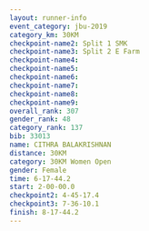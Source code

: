 ```yaml
---
layout: runner-info 
event_category: jbu-2019 
category_km: 30KM 
checkpoint-name2: Split 1 SMK 
checkpoint-name3: Split 2 E Farm 
checkpoint-name4: 
checkpoint-name5: 
checkpoint-name6: 
checkpoint-name7: 
checkpoint-name8: 
checkpoint-name9: 
overall_rank: 307
gender_rank: 48
category_rank: 137
bib: 33013
name: CITHRA BALAKRISHNAN
distance: 30KM
category: 30KM Women Open
gender: Female
time: 6-17-44.2
start: 2-00-00.0
checkpoint2: 4-45-17.4
checkpoint3: 7-36-10.1
finish: 8-17-44.2
---
```


